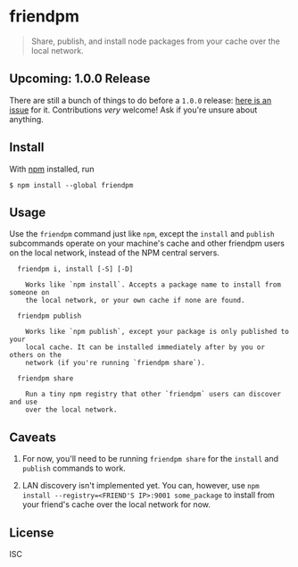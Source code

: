 # friendpm

> Share, publish, and install node packages from your cache over the local
> network.

## Upcoming: 1.0.0 Release

There are still a bunch of things to do before a `1.0.0` release: [here is an
issue](https://github.com/noffle/friendpm/issues/2) for it. Contributions
*very* welcome! Ask if you're unsure about anything.

## Install

With [npm](https://npmjs.org/) installed, run

```
$ npm install --global friendpm
```

## Usage

Use the `friendpm` command just like `npm`, except the `install` and `publish`
subcommands operate on your machine's cache and other friendpm users on the
local network, instead of the NPM central servers.

```
  friendpm i, install [-S] [-D]

    Works like `npm install`. Accepts a package name to install from someone on
    the local network, or your own cache if none are found.

  friendpm publish

    Works like `npm publish`, except your package is only published to your
    local cache. It can be installed immediately after by you or others on the
    network (if you're running `friendpm share`).

  friendpm share

    Run a tiny npm registry that other `friendpm` users can discover and use
    over the local network.

```

## Caveats

1. For now, you'll need to be running `friendpm share` for the `install` and
   `publish` commands to work.

2. LAN discovery isn't implemented yet. You can, however, use `npm install
   --registry=<FRIEND'S IP>:9001 some_package` to install from your friend's
   cache over the local network for now.

## License

ISC

